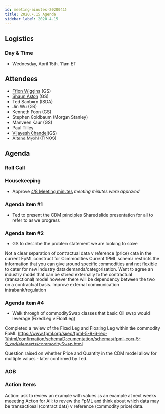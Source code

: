 ```yaml
---
id: meeting-minutes-20200415
title: 2020.4.15 Agenda
sidebar_label: 2020.4.15
---
```


## Logistics 
### Day & Time
* Wednesday, April 15th. 11am ET

## Attendees

* [Ffion Wiggins](https://github.com/ffionwiggins) (GS)
* [Shaun Aston](https://github.com/astonGS) (GS)
* Ted Sanborn (ISDA)
* Jin Wu (GS)
* Kenneth Poon (GS)
* Stephen Goldbaum (Morgan Stanley) 
* Manveen Kaur (GS)
* Paul Tilley
* [Vijayesh Chandel](https://github.com/VijayeshChandel)(GS)
* [Aitana Myohl](https://github.com/aitana16) (FINOS)

## Agenda

### Roll Call

### Housekeeping
* Approve [4/8 Meeting minutes](https://github.com/finos/alloy/blob/master/meeting-minutes/commodities-ref-data-wg/2020.4.8-commod-wg-meeting.md) _meeting minutes were approved_ 

### Agenda item #1
* Ted to present the CDM principles
Shared slide presentation for all to refer to as we progress

### Agenda item #2
* GS to describe the problem statement we are looking to solve

Not a clear separation of contractual data v reference (price) data in the current FpML construct for Commodities
Current fPML schema restricts the information that you can give around specific commodities and not flexible to cater for new industry data demands/categorisation.
Want to agree an industry model that can be stored externally to the contractual (transactional) model however there will be dependency between the two on a contractual basis.
Improve external communication intrabank/regulation

### Agenda item #4
* Walk through of commoditySwap classes that basic Oil swap would leverage (FixedLeg v FloatLeg)

Completed a review of the  Fixed Leg and Floating Leg within the commodity FpML
https://www.fpml.org/spec/fpml-5-9-6-rec-1/html/confirmation/schemaDocumentation/schemas/fpml-com-5-9_xsd/elements/commoditySwap.html  

Question raised on whether Price and Quantity in the CDM model allow for multiple values - later confirmed by Ted.


### AOB

### Action Items
Action: ask to review an example with values as an example at next weeks meeeting
Action for All: to review the FpML and think about which data may be transactional (contract data) v reference (commodity price) data.
